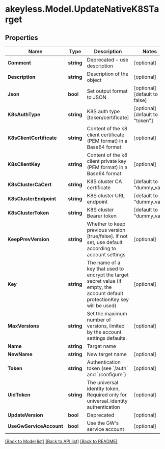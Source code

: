 # akeyless.Model.UpdateNativeK8STarget

## Properties

Name | Type | Description | Notes
------------ | ------------- | ------------- | -------------
**Comment** | **string** | Deprecated - use description | [optional] 
**Description** | **string** | Description of the object | [optional] 
**Json** | **bool** | Set output format to JSON | [optional] [default to false]
**K8sAuthType** | **string** | K8S auth type [token/certificate] | [optional] [default to "token"]
**K8sClientCertificate** | **string** | Content of the k8 client certificate (PEM format) in a Base64 format | [optional] 
**K8sClientKey** | **string** | Content of the k8 client private key (PEM format) in a Base64 format | [optional] 
**K8sClusterCaCert** | **string** | K8S cluster CA certificate | [default to "dummy_val"]
**K8sClusterEndpoint** | **string** | K8S cluster URL endpoint | [default to "dummy_val"]
**K8sClusterToken** | **string** | K8S cluster Bearer token | [default to "dummy_val"]
**KeepPrevVersion** | **string** | Whether to keep previous version [true/false]. If not set, use default according to account settings | [optional] 
**Key** | **string** | The name of a key that used to encrypt the target secret value (if empty, the account default protectionKey key will be used) | [optional] 
**MaxVersions** | **string** | Set the maximum number of versions, limited by the account settings defaults. | [optional] 
**Name** | **string** | Target name | 
**NewName** | **string** | New target name | [optional] 
**Token** | **string** | Authentication token (see &#x60;/auth&#x60; and &#x60;/configure&#x60;) | [optional] 
**UidToken** | **string** | The universal identity token, Required only for universal_identity authentication | [optional] 
**UpdateVersion** | **bool** | Deprecated | [optional] 
**UseGwServiceAccount** | **bool** | Use the GW&#39;s service account | [optional] 

[[Back to Model list]](../README.md#documentation-for-models) [[Back to API list]](../README.md#documentation-for-api-endpoints) [[Back to README]](../README.md)

